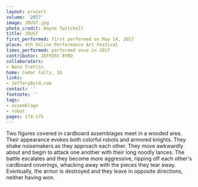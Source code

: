 ```yaml
---
layout: project
volume: '2017'
image: JOUST.jpg
photo_credit: Wayne Twitchell
title: JOUST
first_performed: first performed on May 14, 2017
place: 4th Online Performance Art Festival
times_performed: performed once in 2017
contributor: JEFFERY BYRD
collaborators:
- Nate Trettin
home: Cedar Falls, IA
links:
- JefferyByrd.com
contact: ''
footnote: ''
tags:
- assemblage
- robot
pages: 174-175
---
```


Two figures covered in cardboard assemblages meet in a wooded area. Their appearance evokes both colorful robots and armored knights. They shake noisemakers as they approach each other. They move awkwardly about and begin to attack one another with their long noodly lances. The battle escalates and they become more aggressive, ripping off each other's cardboard coverings, whacking away with the pieces they tear away. Eventually, the armor is destroyed and they leave in opposite directions, neither having won.
